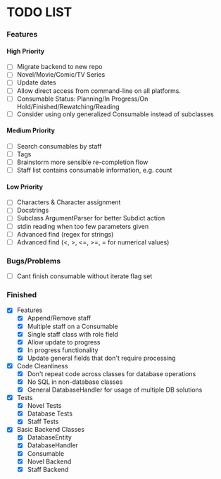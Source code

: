 # TODO LIST
### Features
#### High Priority
- [ ] Migrate backend to new repo
- [ ] Novel/Movie/Comic/TV Series
- [ ] Update dates
- [ ] Allow direct access from command-line on all platforms.
- [ ] Consumable Status: Planning/In Progress/On Hold/Finished/Rewatching/Reading
- [ ] Consider using only generalized Consumable instead of subclasses
#### Medium Priority
- [ ] Search consumables by staff
- [ ] Tags
- [ ] Brainstorm more sensible re-completion flow
- [ ] Staff list contains consumable information, e.g. count
#### Low Priority
- [ ] Characters & Character assignment
- [ ] Docstrings
- [ ] Subclass ArgumentParser for better Subdict action
- [ ] stdin reading when too few parameters given
- [ ] Advanced find (regex for strings)
- [ ] Advanced find (<, >, <=, >=, = for numerical values)
### Bugs/Problems
- [ ] Cant finish consumable without iterate flag set


### Finished
- [x] Features
    - [x] Append/Remove staff
    - [x] Multiple staff on a Consumable
    - [x] Single staff class with role field
    - [x] Allow update to progress
    - [x] In progress functionality
    - [x] Update general fields that don't require processing
- [x] Code Cleanliness
    - [x] Don't repeat code across classes for database operations
    - [x] No SQL in non-database classes
    - [x] General DatabaseHandler for usage of multiple DB solutions
- [x] Tests
    - [x] Novel Tests
    - [x] Database Tests
    - [x] Staff Tests
- [x] Basic Backend Classes
    - [x] DatabaseEntity
    - [x] DatabaseHandler
    - [x] Consumable
    - [x] Novel Backend
    - [x] Staff Backend